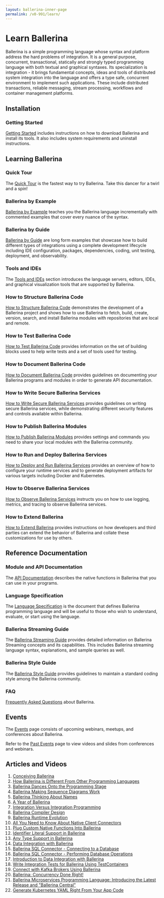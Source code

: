 ```yaml
---
layout: ballerina-inner-page
permalink: /v0-991/learn/
---
```


# Learn Ballerina

Ballerina is a simple programming language whose syntax and platform address the hard problems of integration. It is a general purpose, concurrent, transactional, statically and strongly typed programming language with both textual and graphical syntaxes. Its specialization is integration - it brings fundamental concepts, ideas and tools of distributed system integration into the language and offers a type safe, concurrent environment to implement such applications. These include distributed transactions, reliable messaging, stream processing, workflows and container management platforms.


## Installation

### Getting Started

[Getting Started](/v0-991/learn/getting-started/) includes instructions on how to download Ballerina and install its tools. It also includes system requirements and uninstall instructions.

## Learning Ballerina

### Quick Tour

The [Quick Tour](/v0-991/learn/quick-tour/) is the fastest way to try Ballerina. Take this dancer for a twirl and a spin!

### Ballerina by Example

[Ballerina by Example](/v0-991/learn/by-example/) teaches you the Ballerina language incrementally with commented examples that cover every nuance of the syntax.

### Ballerina by Guide

[Ballerina by Guide](/v0-991/learn/by-guide/) are long form examples that showcase how to build different types of integrations using a complete development lifecycle including IDE configuration, packages, dependencies, coding, unit testing, deployment, and observability.

### Tools and IDEs

The [Tools and IDEs](/v0-991/learn/tools-ides/) section introduces the language servers, editors, IDEs, and graphical visualization tools that are supported by Ballerina.

### How to Structure Ballerina Code

[How to Structure Ballerina Code](/v0-991/learn/how-to-structure-ballerina-code/) demonstrates the development of a Ballerina project and shows how to use Ballerina to fetch, build, create, version, search, and install Ballerina modules with repositories that are local and remote.

### How to Test Ballerina Code

[How to Test Ballerina Code](/v0-991/learn/how-to-test-ballerina-code/) provides information on the set of building blocks used to help write tests and a set of tools used for testing.

### How to Document Ballerina Code

[How to Document Ballerina Code](/v0-991/learn/how-to-document-ballerina-code/) provides guidelines on documenting your Ballerina programs and modules in order to generate API documentation.

### How to Write Secure Ballerina Services

[How to Write Secure Ballerina Services](/v0-991/learn/how-to-write-secure-ballerina-code/) provides guidelines on writing secure Ballerina services, while demonstrating different security features and controls available within Ballerina.

### How to Publish Ballerina Modules

[How to Publish Ballerina Modules](/v0-991/learn/how-to-publish-modules/) provides settings and commands you need to share your local modules with the Ballerina community.

### How to Run and Deploy Ballerina Services

[How to Deploy and Run Ballerina Services](/v0-991/learn/how-to-deploy-and-run-ballerina-programs/) provides an overview of how to configure your runtime services and to generate deployment artifacts for various targets including Docker and Kubernetes.

### How to Observe Ballerina Services

[How to Observe Ballerina Services](/v0-991/learn/how-to-observe-ballerina-code/) instructs you on how to use logging, metrics, and tracing to observe Ballerina services.

### How to Extend Ballerina

[How to Extend Ballerina](/v0-991/learn/how-to-extend-ballerina/) provides instructions on how developers and third parties can extend the behavior of Ballerina and collate these customizations for use by others.

## Reference Documentation

### Module and API Documentation

The [API Documentation](/v0-991/learn/api-docs/) describes the native functions in Ballerina that you can use in your programs.

### Language Specification

The <a href="https://ballerina.io/v0-991/learn/language-specification/0.990/">Language Specification</a> is the document that defines Ballerina programming language and will be useful to those who wish to understand, evaluate, or start using the language.

### Ballerina Streaming Guide

The [Ballerina Streaming Guide](/v0-991/learn/ballerina-streaming-reference/) provides detailed information on Ballerina Streaming concepts and its capabilities. This includes Ballerina streaming language syntax, explanations, and sample queries as well.

### Ballerina Style Guide

The [Ballerina Style Guide](/v0-991/learn/style-guide/) provides guidelines to maintain a standard coding style among the Ballerina community.

### FAQ

[Frequently Asked Questions](/v0-991/learn/faq/) about Ballerina.

## Events

The [Events](/v0-991/learn/events) page consists of upcoming webinars, meetups, and conferences about Ballerina.

Refer to the [Past Events](/v0-991/learn/events/past-events) page to view videos and slides from conferences and webinars.

## Articles and Videos

1. <a href="https://medium.com/ballerinalang/conceiving-ballerina-2dadf67c0503" target="_blank">Conceiving Ballerina</a>
2. <a href="https://medium.com/ballerinalang/ballerina-why-it-is-different-from-other-programming-languages-cbdf5f248390" target="_blank">How Ballerina is Different From Other Programming Languages</a>
3. <a href="https://dzone.com/articles/ballerina-dances-onto-the-integration-stage" target="_blank">Ballerina Dances Onto the Programming Stage</a>
4. <a href="https://medium.com/ballerinalang/ballerina-making-sequence-diagrams-work-d0d7b3846a80" target="_blank">Ballerina Making Sequence Diagrams Work</a>
5. <a href="https://medium.com/ballerinalang/ballerina-thinking-about-names-why-restrict-to-english-c1f9803e827" target="_blank">Ballerina Thinking About Names</a>
6. <a href="https://medium.com/@sanjiva.weerawarana/an-year-of-ballerina-ad0d9251415" target="_blank">A Year of Ballerina</a>
7. <a href="https://medium.com/@chathura.ekanayake/9e9097983fb" target="_blank">Integration Versus Integration Programming</a>
8. <a href="https://medium.com/@sameera.jayasoma/ballerina-compiler-design-3406acc2476c" target="_blank">Ballerina Compiler Design</a>
9. <a href="https://medium.com/@sameera.jayasoma/ballerina-runtime-evolution-f82305e4ab8e" target="_blank">Ballerina Runtime Evolution</a>
10. <a href="https://medium.com/@lanka.vitharana/ballerina-native-client-connectors-and-all-you-need-to-know-e76957ca05dd" target="_blank">All You Need to Know About Native Client Connectors</a>
11. <a href="https://medium.com/@lanka.vitharana/plug-custom-native-functions-to-ballerina-5bbc2e15b6ac" target="_blank">Plug Custom Native Functions Into Ballerina</a>
12. <a href="https://medium.com/@lanka.vitharana/identifier-literals-in-ballerina-makes-it-possible-to-have-spaces-in-identifiers-83336ecb693e" target="_blank">Identifier Literal Support in Ballerina</a>
13. <a href="https://medium.com/@lanka.vitharana/any-type-support-in-ballerina-d9651ac53695" target="_blank">Any Type Support in Ballerina</a>
14. <a href="https://medium.com/@anupama.pathirage/data-integration-with-ballerina-c5bcf6de49b3" target="_blank">Data Integration with Ballerina</a>
15. <a href="https://medium.com/@anupama.pathirage/ballerina-sql-connector-connecting-to-db-ee31a81c8df6" target="_blank">Ballerina SQL Connector - Connecting to a Database</a>
16. <a href="https://medium.com/@anupama.pathirage/ballerina-sql-connector-performing-db-operations-8e555e3688be" target="_blank">Ballerina SQL Connector - Performing Database Operations</a>
17. <a href="https://dzone.com/articles/introduction-to-data-integration-with-ballerina" target="_blank">Introduction to Data Integration with Ballerina</a>
18. <a href="https://medium.com/@kevinratnasekera/write-integration-tests-for-ballerina-service-running-inside-docker-container-39fbbc20641c" target="_blank">Write Integration Tests for Ballerina Using TestContainers</a>
19. <a href="https://medium.com/@kevinratnasekera/connect-with-kafka-brokers-using-ballerina-6f5f2880b7e8" target="_blank">Connect with Kafka Brokers Using Ballerina</a>
20. <a href="https://medium.com/@lafernando/ballerina-concurrency-done-right-fa0afa350cb0" target="_blank">Ballerina: Concurrency Done Right!</a>
21. <a href="https://www.infoq.com/articles/ballerina-microservices-language-part-1" target="_blank">Ballerina Microservices Programming Language: Introducing the Latest Release and "Ballerina Central"</a>
22. <a href="https://dzone.com/articles/yaml-less-kubernetes" target="_blank">Generate Kubernetes YAML Right From Your App Code</a>
